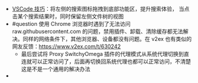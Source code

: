 - [VSCode 技巧](https://twitter.com/EryouHao/status/1580397973342543872)：将左侧的搜索图标拖拽到底部功能区，提升搜索体验，
  当点击某个搜索结果时，同时保留左侧文件树的视图
- #question 使用 Chrome 浏览器时遇到了无法访问 raw.githubusercontent.com 的问题，禁用插件、卸载、清除缓存都无法解决。同样的网络条件下，其他浏览器、设备都没有问题。在 v2ex 也有类似的网友反馈：https://www.v2ex.com/t/630242
	- 最后尝试将 Proxy SwitchyOmega 插件的代理模式从系统代理切换到直连就可以正常访问了，后面再切换回系统代理也都可以正常访问，不清楚这是不是一个通用的解决办法
-